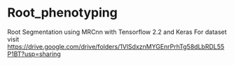 # Root_phenotyping
Root Segmentation using MRCnn with Tensorflow 2.2 and Keras
For dataset visit https://drive.google.com/drive/folders/1VlSdxznMYGEnrPrhTg58dLbRDL55P1BT?usp=sharing
